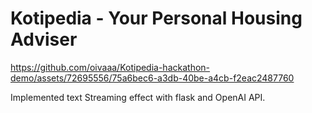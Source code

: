 # Kotipedia - Your Personal Housing Adviser

https://github.com/oivaaa/Kotipedia-hackathon-demo/assets/72695556/75a6bec6-a3db-40be-a4cb-f2eac2487760






Implemented text Streaming effect with flask and OpenAI API.
